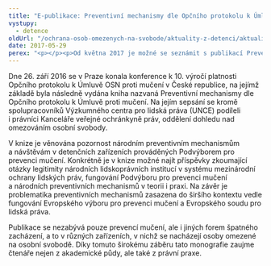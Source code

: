 ```yaml
---
title: "E-publikace: Preventivní mechanismy dle Opčního protokolu k Úmluvě proti mučení"
vystupy:
  - detence
oldUrl: "/ochrana-osob-omezenych-na-svobode/aktuality-z-detenci/aktuality-z-detenci-2017/e-publikace-preventivni-mechanismy-dle-opcniho-protokolu-k-umluve-proti-muceni/"
date: 2017-05-29
perex: "<p></p><p>Od května 2017 je možné se seznámit s publikací Preventivní mechanismy dle Opčního protokolu k Úmluvě proti mučení i v elektronické podobě <a href=\"https://rozkotova.cld.bz/SLP-11-2016/1\" target=\"_blank\">zde</a>.</p>"
---
```


<!-- imported from the old website -->

<p>Dne 26. září 2016 se v Praze konala konference k 10. výročí platnosti Opčního protokolu k Úmluvě OSN proti mučení v České republice, na jejímž základě byla následně vydána kniha nazvaná Preventivní mechanismy dle Opčního protokolu k Úmluvě proti mučení. Na jejím sepsání se kromě spolupracovníků Výzkumného centra pro lidská práva (UNCE) podíleli i právníci Kanceláře veřejné ochránkyně práv, oddělení dohledu nad omezováním osobní svobody.</p> <p>V knize je věnována pozornost národním preventivním mechanismům a návštěvám v detenčních zařízeních prováděných Podvýborem pro prevenci mučení. Konkrétně je v knize možné najít příspěvky zkoumající otázky legitimity národních lidskoprávních institucí v systému mezinárodní ochrany lidských práv, fungování Podvýboru pro prevenci mučení a národních preventivních mechanismů v teorii i praxi. Na závěr je problematika preventivních mechanismů zasazena do širšího kontextu vedle fungování Evropského výboru pro prevenci mučení a Evropského soudu pro lidská práva.</p><p> Publikace se nezabývá pouze prevencí mučení, ale i jiných forem špatného zacházení, a to v různých zařízeních, v nichž se nacházejí osoby omezené na osobní svobodě. Díky tomuto širokému záběru tato monografie zaujme čtenáře nejen z akademické půdy, ale také z právní praxe.</p>
